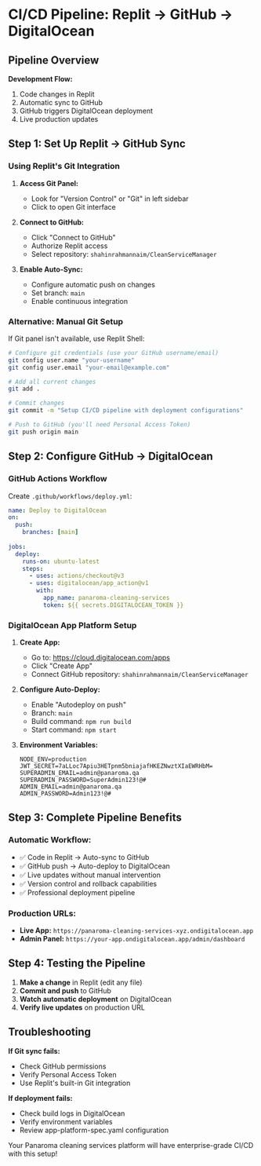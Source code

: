 # CI/CD Pipeline: Replit → GitHub → DigitalOcean

## Pipeline Overview

**Development Flow:**
1. Code changes in Replit
2. Automatic sync to GitHub
3. GitHub triggers DigitalOcean deployment
4. Live production updates

## Step 1: Set Up Replit → GitHub Sync

### Using Replit's Git Integration
1. **Access Git Panel:**
   - Look for "Version Control" or "Git" in left sidebar
   - Click to open Git interface

2. **Connect to GitHub:**
   - Click "Connect to GitHub" 
   - Authorize Replit access
   - Select repository: `shahinrahmannaim/CleanServiceManager`

3. **Enable Auto-Sync:**
   - Configure automatic push on changes
   - Set branch: `main`
   - Enable continuous integration

### Alternative: Manual Git Setup
If Git panel isn't available, use Replit Shell:

```bash
# Configure git credentials (use your GitHub username/email)
git config user.name "your-username"
git config user.email "your-email@example.com"

# Add all current changes
git add .

# Commit changes
git commit -m "Setup CI/CD pipeline with deployment configurations"

# Push to GitHub (you'll need Personal Access Token)
git push origin main
```

## Step 2: Configure GitHub → DigitalOcean

### GitHub Actions Workflow
Create `.github/workflows/deploy.yml`:

```yaml
name: Deploy to DigitalOcean
on:
  push:
    branches: [main]
  
jobs:
  deploy:
    runs-on: ubuntu-latest
    steps:
      - uses: actions/checkout@v3
      - uses: digitalocean/app_action@v1
        with:
          app_name: panaroma-cleaning-services
          token: ${{ secrets.DIGITALOCEAN_TOKEN }}
```

### DigitalOcean App Platform Setup
1. **Create App:**
   - Go to: https://cloud.digitalocean.com/apps
   - Click "Create App"
   - Connect GitHub repository: `shahinrahmannaim/CleanServiceManager`

2. **Configure Auto-Deploy:**
   - Enable "Autodeploy on push"
   - Branch: `main`
   - Build command: `npm run build`
   - Start command: `npm start`

3. **Environment Variables:**
   ```
   NODE_ENV=production
   JWT_SECRET=7aLLoc7Apiu3HETpnm5bniajafHKEZNwztXIaEWRHbM=
   SUPERADMIN_EMAIL=admin@panaroma.qa
   SUPERADMIN_PASSWORD=SuperAdmin123!@#
   ADMIN_EMAIL=admin@panaroma.qa
   ADMIN_PASSWORD=Admin123!@#
   ```

## Step 3: Complete Pipeline Benefits

### Automatic Workflow:
- ✅ Code in Replit → Auto-sync to GitHub
- ✅ GitHub push → Auto-deploy to DigitalOcean  
- ✅ Live updates without manual intervention
- ✅ Version control and rollback capabilities
- ✅ Professional deployment pipeline

### Production URLs:
- **Live App:** `https://panaroma-cleaning-services-xyz.ondigitalocean.app`
- **Admin Panel:** `https://your-app.ondigitalocean.app/admin/dashboard`

## Step 4: Testing the Pipeline

1. **Make a change** in Replit (edit any file)
2. **Commit and push** to GitHub
3. **Watch automatic deployment** on DigitalOcean
4. **Verify live updates** on production URL

## Troubleshooting

**If Git sync fails:**
- Check GitHub permissions
- Verify Personal Access Token
- Use Replit's built-in Git integration

**If deployment fails:**
- Check build logs in DigitalOcean
- Verify environment variables
- Review app-platform-spec.yaml configuration

Your Panaroma cleaning services platform will have enterprise-grade CI/CD with this setup!